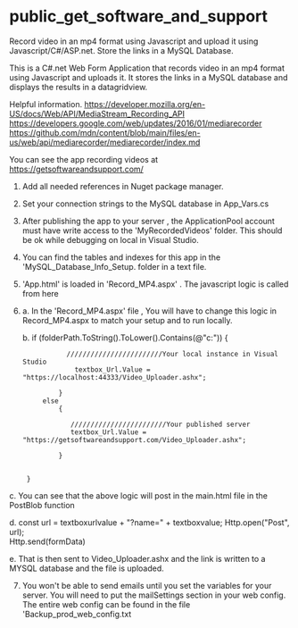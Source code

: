 # public_get_software_and_support
Record video in an mp4 format using Javascript and upload it using Javascript/C#/ASP.net. Store the links in a MySQL Database.

This is a C#.net Web Form Application that records video in an mp4 format using Javascript and uploads it. It stores the links in a MySQL database 
and displays the results in a datagridview.

Helpful information.
https://developer.mozilla.org/en-US/docs/Web/API/MediaStream_Recording_API
https://developers.google.com/web/updates/2016/01/mediarecorder
https://github.com/mdn/content/blob/main/files/en-us/web/api/mediarecorder/mediarecorder/index.md

You can see the app recording videos at 
https://getsoftwareandsupport.com/

1. Add all needed references in Nuget package manager.

2. Set your connection strings to the MySQL database in App_Vars.cs

3. After publishing the app to your server , the ApplicationPool account must have write
access to the 'MyRecordedVideos' folder. This should be ok while debugging on local in Visual Studio.

4. You can find the tables and indexes for this app in the 'MySQL_Database_Info_Setup. folder in a text file.

5. 'App.html' is loaded in 'Record_MP4.aspx' . The javascript logic is called from here

6. a. In the 'Record_MP4.aspx' file , You will have to change this logic in Record_MP4.aspx to match your setup and to run locally.

   b. if (folderPath.ToString().ToLower().Contains(@"c:\"))
            {

                  ////////////////////////Your local instance in Visual Studio
                    textbox_Url.Value = "https://localhost:44333/Video_Uploader.ashx";
                 
                }
            else
                {

                   ////////////////////////Your published server
                   textbox_Url.Value = "https://getsoftwareandsupport.com/Video_Uploader.ashx";
                   
                }

            
        }

c. You can see that the above logic will post in the main.html file in the PostBlob function  

d. const url = textboxurlvalue + "?name=" + textboxvalue;
    Http.open("Post", url);      
    Http.send(formData)

e. That is then sent to  Video_Uploader.ashx and the link is written to a MYSQL database and the file is uploaded.


7. You won't be able to send emails until you set the variables for your server. You will need to put the  mailSettings  section
in your web config. The entire web config can be found in the file 'Backup_prod_web_config.txt
   



   
